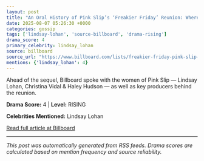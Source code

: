 ```yaml
---
layout: post
title: "An Oral History of Pink Slip’s ‘Freakier Friday’ Reunion: Where Are Lindsay Lohan & The Rest of the ‘Girls in the Garage’ Now?"
date: 2025-08-07 05:26:30 +0000
categories: gossip
tags: ['lindsay-lohan', 'source-billboard', 'drama-rising']
drama_score: 4
primary_celebrity: lindsay_lohan
source: billboard
source_url: "https://www.billboard.com/lists/freakier-friday-pink-slip-reunion-oral-history-lindsay-lohan/"
mentions: {'lindsay_lohan': 4}
---
```


Ahead of the sequel, Billboard spoke with the women of Pink Slip — Lindsay Lohan, Christina Vidal &#38; Haley Hudson — as well as key producers behind the reunion.

**Drama Score:** 4 | **Level:** RISING

**Celebrities Mentioned:** Lindsay Lohan

[Read full article at Billboard](https://www.billboard.com/lists/freakier-friday-pink-slip-reunion-oral-history-lindsay-lohan/)

---
*This post was automatically generated from RSS feeds. Drama scores are calculated based on mention frequency and source reliability.*

